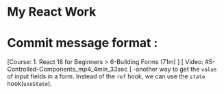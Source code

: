 # My React Work

# Commit message format : 

[Course: 1. React 18 for Beginners > 6-Building Forms (71m) ] [ Video: #5-Controlled-Components_mp4_4min_33sec ] -another way to get the `value` of input fields in a form. Instead of the `ref` hook, we can use the `state` hook(`useState`).  



